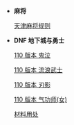 - **麻将**

  [天津麻将规则](zh-cn/other/play/mahjong/mahjong-tianjin)

- **DNF 地下城与勇士**

  [110 版本 鬼泣](zh-cn/other/play/dnf/dnf-110-鬼泣)

  [110 版本 流浪武士](zh-cn/other/play/dnf/dnf-110-流浪武士)

  [110 版本 刃影](zh-cn/other/play/dnf/dnf-110-刃影)

  [110 版本 气功师(女)](zh-cn/other/play/dnf/dnd-110-气功师(女))

  [材料用处](zh-cn/other/play/dnf/材料用处)
